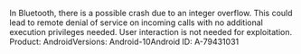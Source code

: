 In Bluetooth, there is a possible crash due to an integer overflow. This could lead to remote denial of service on incoming calls with no additional execution privileges needed. User interaction is not needed for exploitation. Product: AndroidVersions: Android-10Android ID: A-79431031